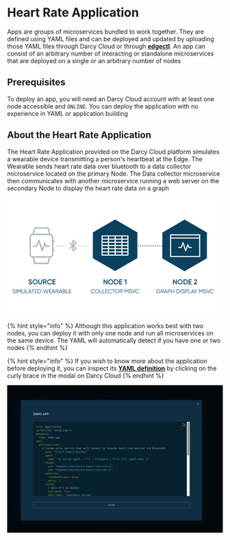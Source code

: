 # Heart Rate Application

Apps are groups of microservices bundled to work together. They are defined using YAML files and can be deployed and updated by uploading those YAML files through Darcy Cloud or through [**edgectl**](../../get-started-edgectl/). An app can consist of an arbitrary number of interacting or standalone microservices that are deployed on a single or an arbitrary number of nodes

## Prerequisites

To deploy an app, you will need an Darcy Cloud account with at least one node accessible and `ONLINE`. You can deploy the application with no experience in YAML or application building

## About the Heart Rate Application

The Heart Rate Application provided on the Darcy Cloud platform simulates a wearable device transmitting a person's heartbeat at the Edge. The Wearable sends heart rate data over bluetooth to a data collector microservice located on the primary Node. The Data collector microservice then communicates with another microservice running a web server on the secondary Node to display the heart rate data on a graph

![Microservice Interaction Diagram](../../../.gitbook/assets/14565bf8-4100-48da-841a-6e3cf0dbd395.png)

{% hint style="info" %}
Although this application works best with two nodes, you can deploy it with only one node and run all microservices on the same device. The YAML will automatically detect if you have one or two nodes
{% endhint %}

{% hint style="info" %}
If you wish to know more about the application before deploying it, you can inspect its [**YAML definition**](../../glossary/yaml-heart-rate-app.md) by clicking on the curly brace in the modal on Darcy Cloud
{% endhint %}

![ Application YAML Definition](../../../.gitbook/assets/3b76e231-64c8-4988-bbee-f9b2a447a2ec.png)
